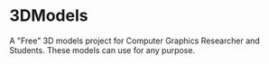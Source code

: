 # 3DModels
A "Free" 3D models project for Computer Graphics Researcher and Students.
These models can use for any purpose.
